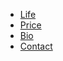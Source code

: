<html lang="en">
  <head>
    <meta charset="utf-8">
    <title>bakes</title>
    <link rel="stylesheet" type="text/css" href="css/index.css">
  </head>
<body>
  <div class="logo"></div>
  <nav class="shapka_nav">
    <ul>
      <li>
        <a href="#">Life</a>
      </li>
      <li>
        <a href="#">Price</a>
      </li>
      <li>
        <a href="#">Bio</a>
      <li>
        <a href="#">Contact</a>
      </li>
    </ul>
  </nav>  

